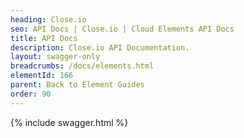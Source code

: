 ```yaml
---
heading: Close.io
seo: API Docs | Close.io | Cloud Elements API Docs
title: API Docs
description: Close.io API Documentation.
layout: swagger-only
breadcrumbs: /docs/elements.html
elementId: 166
parent: Back to Element Guides
order: 90
---
```


{% include swagger.html %}
